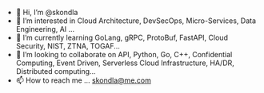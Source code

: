 - 👋 Hi, I’m @skondla
- 👀 I’m interested in Cloud Architecture, DevSecOps, Micro-Services, Data Engineering, AI ...
- 🌱 I’m currently learning GoLang, gRPC, ProtoBuf, FastAPI, Cloud Security, NIST, ZTNA, TOGAF...
- 💞️ I’m looking to collaborate on API, Python, Go, C++, Confidential Computing, Event Driven, Serverless Cloud Infrastructure, HA/DR, Distributed computing...
- 📫 How to reach me ... skondla@me.com

<!---
skondla/skondla is a ✨ special ✨ repository because its `README.md` (this file) appears on your GitHub profile.
You can click the Preview link to take a look at your changes.
--->
